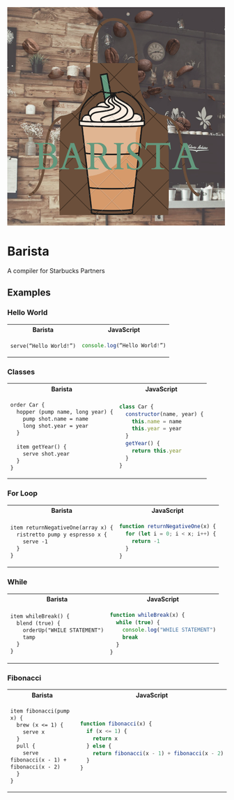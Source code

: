 <img src=./docs/barista.png width="500" height="500">

# Barista

A compiler for Starbucks Partners

## Examples

### Hello World

<table>
<tr> <th>Barista</th><th>JavaScript</th><tr>
</tr>
<td>

```
serve(“Hello World!”)
```

</td>
<td>

```javascript
console.log(“Hello World!”)
```

</td>
</table>

### Classes

<table>
<tr> <th>Barista</th><th>JavaScript</th><tr>
</tr>
<td>

```
order Car {
  hopper (pump name, long year) {
    pump shot.name = name
    long shot.year = year
  }

  item getYear() {
    serve shot.year
  }
}
```

</td>
<td>

```javascript
class Car {
  constructor(name, year) {
    this.name = name
    this.year = year
  }
  getYear() {
    return this.year
  }
}
```

</td>
</table>

### For Loop

<table>
<tr> <th>Barista</th><th>JavaScript</th><tr>
</tr>
<td>

```
item returnNegativeOne(array x) {
  ristretto pump y espresso x {
    serve -1
  }
}
```

</td>
<td>

```javascript
function returnNegativeOne(x) {
  for (let i = 0; i < x; i++) {
    return -1
  }
}
```

</td>
</table>

### While

<table>
<tr> <th>Barista</th><th>JavaScript</th><tr>
</tr>
<td>

```
item whileBreak() {
  blend (true) {
    orderUp("WHILE STATEMENT")
    tamp
  }
}
```

</td>
<td>

```javascript
function whileBreak(x) {
  while (true) {
    console.log("WHILE STATEMENT")
    break
  }
}
```

</td>
</table>

### Fibonacci

<table>
<tr> <th>Barista</th><th>JavaScript</th><tr>
</tr>
<td>

```
item fibonacci(pump x) {
  brew (x <= 1) {
    serve x
  }
  pull {
    serve fibonacci(x - 1) + fibonacci(x - 2)
  }
}
```

</td>
<td>

```javascript
function fibonacci(x) {
  if (x <= 1) {
    return x
  } else {
    return fibonacci(x - 1) + fibonacci(x - 2)
  }
}
```

</td>
</table>

